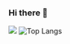 ### Hi there 👋

<!--
**taewookim02/taewookim02** is a ✨ _special_ ✨ repository because its `README.md` (this file) appears on your GitHub profile.

Here are some ideas to get you started:

- 🔭 I’m currently working on ...
- 🌱 I’m currently learning ...
- 👯 I’m looking to collaborate on ...
- 🤔 I’m looking for help with ...
- 💬 Ask me about ...
- 📫 How to reach me: ...
- 😄 Pronouns: ...
- ⚡ Fun fact: ...
-->
![](https://komarev.com/ghpvc/?username=taewookim02&label=P+V&color=0d4429)
![Top Langs](https://github-readme-stats.vercel.app/api/top-langs/?username=taewookim02&layout=compact)
<!--

![taewoo's github stats](https://github-readme-stats.vercel.app/api?username=taewookim02&show_icons=true&theme=radical)
[![trophy](https://github-profile-trophy.vercel.app/?username=taewookim02&theme=onedark)](https://github.com/taewookim02/github-profile-trophy)

```mermaid
  journey
    title My working day
    section Go to work
      Make tea: 5: Me
      Go upstairs: 3: Me
      Do work: 1: Me, Cat
    section Go home
      Go downstairs: 5: Me
      Sit down: 3: Me
```
-->
